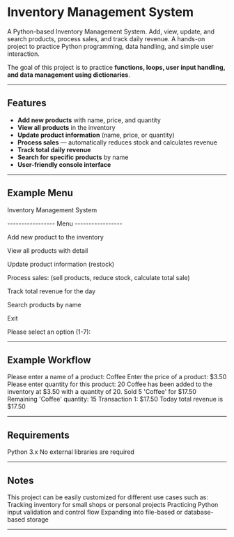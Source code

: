 # Inventory Management System

A Python-based Inventory Management System. Add, view, update, and search products, process sales, and track daily revenue. A hands-on project to practice Python programming, data handling, and simple user interaction.

The goal of this project is to practice **functions, loops, user input handling, and data management using dictionaries**.

---

## Features

- **Add new products** with name, price, and quantity  
- **View all products** in the inventory  
- **Update product information** (name, price, or quantity)  
- **Process sales** — automatically reduces stock and calculates revenue  
- **Track total daily revenue**  
- **Search for specific products** by name  
- **User-friendly console interface**

---

## Example Menu

Inventory Management System

-----------------   Menu   -----------------

Add new product to the inventory

View all products with detail

Update product information (restock)

Process sales:
(sell products, reduce stock, calculate total sale)

Track total revenue for the day

Search products by name

Exit

Please select an option (1-7):

---

## Example Workflow

Please enter a name of a product: Coffee
Enter the price of a product: $3.50
Please enter quantity for this product: 20
Coffee has been added to the inventory at $3.50 with a quantity of 20.
Sold 5 'Coffee' for $17.50
Remaining 'Coffee' quantity: 15
Transaction 1: $17.50
Today total revenue is $17.50

---

## Requirements

Python 3.x
No external libraries are required

---

## Notes
This project can be easily customized for different use cases such as:
Tracking inventory for small shops or personal projects
Practicing Python input validation and control flow
Expanding into file-based or database-based storage

---

